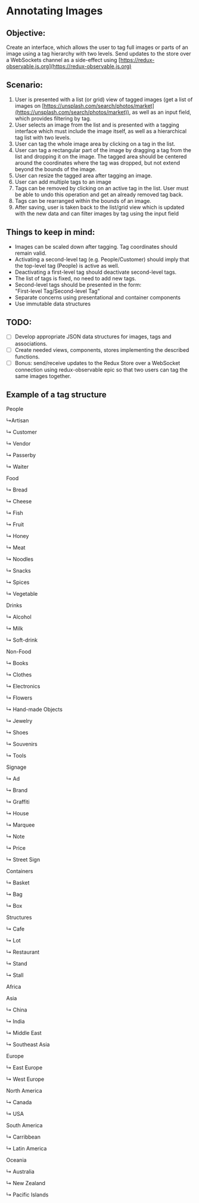 # Annotating Images
## Objective: 
Create an interface, which allows the user to tag full images or parts of an image using a tag hierarchy with two levels. Send updates to the store over a WebSockets channel as a side-effect using [https://redux-observable.js.org](https://redux-observable.js.org)

## Scenario:
1. User is presented with a list (or grid) view of tagged images (get a list of images on [https://unsplash.com/search/photos/market](https://unsplash.com/search/photos/market)), as well as an input field, which provides filtering by tag.
2. User selects an image from the list and is presented with a tagging interface which must include the image itself, as well as a hierarchical tag list with two levels.
3. User can tag the whole image area by clicking on a tag in the list.
4. User can tag a rectangular part of the image by dragging a tag from the list and dropping it on the image. The tagged area should be centered around the coordinates where the tag was dropped, but not extend beyond the bounds of the image.
5. User can resize the tagged area after tagging an image.
6. User can add multiple tags to an image
7. Tags can be removed by clicking on an active tag in the list. User must be able to undo this operation and get an already removed tag back.
8. Tags can be rearranged within the bounds of an image.
9. After saving, user is taken back to the list/grid view which is updated with the new data and can filter images by tag using the input field

## Things to keep in mind:
- Images can be scaled down after tagging. Tag coordinates should remain valid.
- Activating a second-level tag (e.g. People/Customer) should imply that the top-level tag (People) is active as well.
- Deactivating a first-level tag should deactivate second-level tags.
- The list of tags is fixed, no need to add new tags.
- Second-level tags should be presented in the form:   
	"First-level Tag/Second-level Tag"
- Separate concerns using presentational and container components
- Use immutable data structures

## TODO:
- [ ] Develop appropriate JSON data structures for images, tags and associations.
- [ ] Create needed views, components, stores implementing the described functions.
- [ ] Bonus: send/receive updates to the Redux Store over a WebSocket connection using redux-observable epic so that two users can tag the same images together.

## Example of a tag structure
People

↳Artisan

↳ Customer

↳ Vendor

↳ Passerby

↳ Waiter

Food

↳ Bread

↳ Cheese

↳ Fish

↳ Fruit

↳ Honey

↳ Meat

↳ Noodles

↳ Snacks

↳ Spices

↳ Vegetable

Drinks

↳ Alcohol

↳ Milk

↳ Soft-drink

Non-Food

↳ Books

↳ Clothes

↳ Electronics

↳ Flowers

↳ Hand-made Objects

↳ Jewelry

↳ Shoes

↳ Souvenirs

↳ Tools

Signage

↳ Ad

↳ Brand

↳ Graffiti

↳ House

↳ Marquee

↳ Note

↳ Price

↳ Street Sign

Containers

↳ Basket

↳ Bag

↳ Box

Structures

↳ Cafe

↳ Lot

↳ Restaurant

↳ Stand

↳ Stall

Africa

Asia

↳ China

↳ India

↳ Middle East

↳ Southeast Asia

Europe

↳ East Europe

↳ West Europe

North America

↳ Canada

↳ USA

South America

↳ Carribbean

↳ Latin America

Oceania

↳ Australia

↳ New Zealand

↳ Pacific Islands
